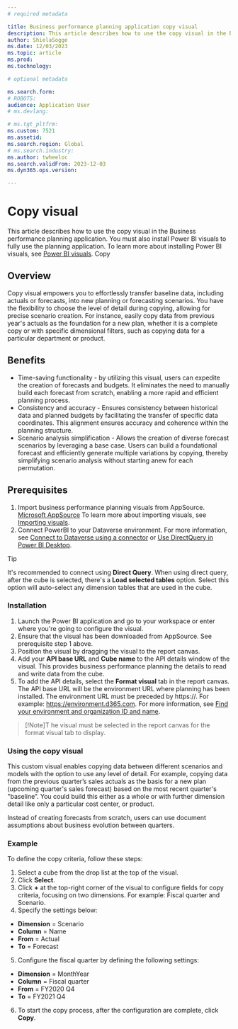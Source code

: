 ```yaml
---
# required metadata

title: Business performance planning application copy visual
description: This article describes how to use the copy visual in the Business performance planning application.
author: ShielaSogge
ms.date: 12/03/2023
ms.topic: article
ms.prod: 
ms.technology: 

# optional metadata

ms.search.form: 
# ROBOTS: 
audience: Application User
# ms.devlang: 

# ms.tgt_pltfrm: 
ms.custom: 7521
ms.assetid: 
ms.search.region: Global
# ms.search.industry: 
ms.author: twheeloc
ms.search.validFrom: 2023-12-03
ms.dyn365.ops.version: 

---
```

# Copy visual

This article describes how to use the copy visual in the Business performance planning application. You must also install Power BI visuals to fully use the planning application. To learn more about installing Power BI visuals, see [Power BI visuals](/power-bi/developer/visuals.md/).
Copy

## Overview

Copy visual empowers you to effortlessly transfer baseline data, including actuals or forecasts, into new planning or forecasting scenarios. You have the flexibility to choose the level of detail during copying, allowing for precise scenario creation. For instance, easily copy data from previous year's actuals as the foundation for a new plan, whether it is a complete copy or with specific dimensional filters, such as copying data for a particular department or product.

## Benefits

 - Time-saving functionality - by utilizing this visual, users can expedite the creation of forecasts and budgets. It eliminates the need to manually build each forecast from scratch, enabling a more rapid and efficient planning process.
 - Consistency and accuracy - Ensures consistency between historical data and planned budgets by facilitating the transfer of specific data coordinates. This alignment ensures accuracy and coherence within the planning structure.
 - Scenario analysis simplification - Allows the creation of diverse forecast scenarios by leveraging a base case. Users can build a foundational forecast and efficiently generate multiple variations by copying, thereby simplifying scenario analysis without starting anew for each permutation.


## Prerequisites

1.  Import business performance planning visuals from AppSource. [Microsoft AppSource]([https://appsource.microsoft.com])  To learn more about importing visuals, see [Importing visuals](../power-bi/developer/visuals.md/import-visual).
2.  Connect PowerBI to your Dataverse environment. For more information, see [Connect to Dataverse using a connector](../../power-apps/maker/data-platform/data-platform-powerbi-connector.md?tabs=Dataverse#connect-to-dataverse-using-a-connector) or [Use DirectQuery in Power BI Desktop](../../power-bi/connect-data/desktop-use-directquery.md).

>[!Tip]
>It's recommended to connect using **Direct Query**. When using direct query, after the cube is selected, there's a **Load selected tables** option. Select this option will auto-select any dimension tables that are used in the cube.

### Installation 

1.  Launch the Power BI application and go to your workspace or enter where you're going to configure the visual.
2.  Ensure that the visual has been downloaded from AppSource. See prerequisite step 1 above.  
3.  Position the visual by dragging the visual to the report canvas.
4.  Add your **API base URL** and **Cube name** to the API details window of the visual. This provides business performance planning the details to read and write data from the cube.
5.  To add the API details, select the **Format visual** tab in the report canvas. The API base URL will be the environment URL where planning has been installed. The environment URL must be preceded by https://. For example:  https://environment.d365.com. For more information, see [Find your environment and organization ID and name](../../power-platform/admin/determine-org-id-name.md).

>[!Note]T
>he visual must be selected in the report canvas for the format visual tab to display.

### Using the copy visual

This custom visual enables copying data between different scenarios and models with the option to use any level of detail. For example, copying data from the previous quarter’s sales actuals as the basis for a new plan (upcoming quarter's sales forecast) based on the most recent quarter's "baseline”. You could build this either as a whole or with further dimension detail like only a particular cost center, or product.

Instead of creating forecasts from scratch, users can use document assumptions about business evolution between quarters.

### Example

To define the copy criteria, follow these steps:
1. Select a cube from the drop list at the top of the visual.
2. Click **Select**.
3. Click **+** at the top-right corner of the visual to configure fields for copy criteria, focusing on two dimensions.  For example:  Fiscal quarter and Scenario.
4. Specify the settings below:
 - **Dimension** = Scenario
 - **Column** = Name
 - **From** = Actual
 - **To** = Forecast
5. Configure the fiscal quarter by defining the following settings:
  - **Dimension** = MonthYear
  - **Column** = Fiscal quarter
  - **From** = FY2020 Q4
  - **To** = FY2021 Q4
6. To start the copy process, after the configuration are complete, click **Copy**.
